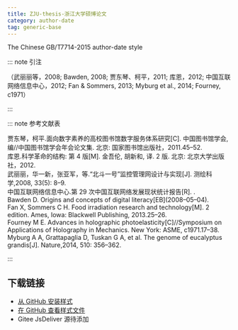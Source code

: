 ```yaml
--- 
title: ZJU-thesis-浙江大学硕博论文 
category: author-date 
tag: generic-base 
--- 
```


<!-- 此文件由脚本自动生成，请勿手动修改！ -->  

The Chinese GB/T7714-2015 author-date style  

::: note 引注  

（武丽丽等，2008; Bawden, 2008; 贾东琴、柯平，2011; 库恩，2012; 中国互联网络信息中心，2012; Fan &#38; Sommers, 2013; Myburg et al., 2014; Fourney, c1971）  

:::  

::: note 参考文献表  

<div class="csl-bib-body">
  <div class="csl-entry second-field-align-false hangingindent-true"> 贾东琴，柯平.面向数字素养的高校图书馆数字服务体系研究[C]. 中国图书馆学会, 编//中国图书馆学会年会论文集. 北京: 国家图书馆出版社，2011.45–52. </div>
  <div class="csl-entry second-field-align-false hangingindent-true"> 库恩.科学革命的结构: 第 4 版[M]. 金吾伦, 胡新和, 译. 2 版. 北京: 北京大学出版社，2012. </div>
  <div class="csl-entry second-field-align-false hangingindent-true"> 武丽丽，华一新，张亚军，等.“北斗一号”监控管理网设计与实现[J]. 测绘科学,2008, 33(5): 8–9. </div>
  <div class="csl-entry second-field-align-false hangingindent-true"> 中国互联网络信息中心.第 29 次中国互联网络发展现状统计报告[R]. . </div>
  <div class="csl-entry second-field-align-false hangingindent-true"> Bawden D. Origins and concepts of digital literacy[EB](2008–05–04). </div>
  <div class="csl-entry second-field-align-false hangingindent-true"> Fan X, Sommers C H. Food irradiation research and technology[M]. 2 edition. Ames, Iowa: Blackwell Publishing, 2013.25–26. </div>
  <div class="csl-entry second-field-align-false hangingindent-true"> Fourney M E. Advances in holographic photoelasticity[C]//Symposium on Applications of Holography in Mechanics. New York: ASME, c1971.17–38. </div>
  <div class="csl-entry second-field-align-false hangingindent-true"> Myburg A A, Grattapaglia D, Tuskan G A, et al. The genome of eucalyptus grandis[J]. <i><span style="font-style:normal;">Nature</span></i>,2014, 510: 356–362. </div>
</div>
  

:::  

<!-- more -->  

## 下载链接  

- [从 GitHub 安装样式](https://github.com/zotero-cn/styles/./raw/main/src/415zju-thesis/415zju-thesis.csl)  
- [在 GitHub 查看样式文件](https://github.com/zotero-cn/styles/./tree/main/src/415zju-thesis/415zju-thesis.csl)  
- Gitee JsDeliver 源待添加  
